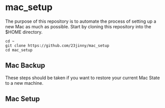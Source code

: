 # mac_setup

The purpose of this repository is to automate the process of setting up a new Mac as much as possible. Start by cloning this repository into the $HOME directory.

```
cd ~
git clone https://github.com/23jinny/mac_setup
cd mac_setup
```

## Mac Backup

These steps should be taken if you want to restore your current Mac State to a new machine.

## Mac Setup
